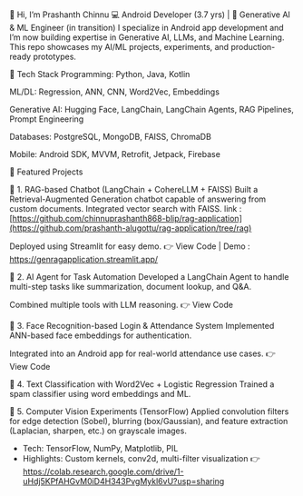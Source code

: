 👋 Hi, I’m Prashanth Chinnu
💻 Android Developer (3.7 yrs) | 🤖 Generative AI & ML Engineer (in transition)
I specialize in Android app development and I’m now building expertise in Generative AI, LLMs, and Machine Learning.
This repo showcases my AI/ML projects, experiments, and production-ready prototypes.

🚀 Tech Stack
Programming: Python, Java, Kotlin

ML/DL: Regression, ANN, CNN, Word2Vec, Embeddings

Generative AI: Hugging Face, LangChain, LangChain Agents, RAG Pipelines, Prompt Engineering

Databases: PostgreSQL, MongoDB, FAISS, ChromaDB

Mobile: Android SDK, MVVM, Retrofit, Jetpack, Firebase

📂 Featured Projects

🔹 1. RAG-based Chatbot (LangChain + CohereLLM + FAISS)
Built a Retrieval-Augmented Generation chatbot capable of answering from custom documents.
Integrated vector search with FAISS.
link : [https://github.com/chinnuprashanth868-blip/rag-application](https://github.com/prashanth-alugottu/rag-application/tree/rag)

Deployed using Streamlit for easy demo.
👉 View Code | Demo : https://genragapplication.streamlit.app/

🔹 2. AI Agent for Task Automation
Developed a LangChain Agent to handle multi-step tasks like summarization, document lookup, and Q&A.

Combined multiple tools with LLM reasoning.
👉 View Code

🔹 3. Face Recognition-based Login & Attendance System
Implemented ANN-based face embeddings for authentication.

Integrated into an Android app for real-world attendance use cases.
👉 View Code

🔹 4. Text Classification with Word2Vec + Logistic Regression
Trained a spam classifier using word embeddings and ML.

🔹 5. Computer Vision Experiments (TensorFlow)
Applied convolution filters for edge detection (Sobel), blurring (box/Gaussian), and feature extraction (Laplacian, sharpen, etc.) on grayscale images.
- Tech: TensorFlow, NumPy, Matplotlib, PIL
- Highlights: Custom kernels, conv2d, multi-filter visualization
👉 https://colab.research.google.com/drive/1-uHdj5KPfAHGvM0iD4H343PvgMykl6vU?usp=sharing

